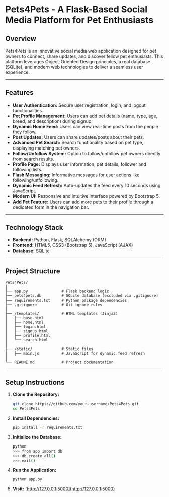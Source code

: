 # Pets4Pets - A Flask-Based Social Media Platform for Pet Enthusiasts

## Overview

Pets4Pets is an innovative social media web application designed for pet owners to connect, share updates, and discover fellow pet enthusiasts. This platform leverages Object-Oriented Design principles, a real database (SQLite), and modern web technologies to deliver a seamless user experience.

---

## Features

* **User Authentication:** Secure user registration, login, and logout functionalities.
* **Pet Profile Management:** Users can add pet details (name, type, age, breed, and description) during signup.
* **Dynamic Home Feed:** Users can view real-time posts from the people they follow.
* **Post Updates:** Users can share updates/posts about their pets.
* **Advanced Pet Search:** Search functionality based on pet type, displaying matching pet owners.
* **Follow/Unfollow System:** Option to follow/unfollow pet owners directly from search results.
* **Profile Page:** Displays user information, pet details, follower and following lists.
* **Flash Messaging:** Informative messages for user actions like following/unfollowing.
* **Dynamic Feed Refresh:** Auto-updates the feed every 10 seconds using JavaScript.
* **Modern UI:** Responsive and intuitive interface powered by Bootstrap 5.
* **Add Pet Feature:** Users can add more pets to their profile through a dedicated form in the navigation bar.

---

## Technology Stack

* **Backend:** Python, Flask, SQLAlchemy (ORM)
* **Frontend:** HTML5, CSS3 (Bootstrap 5), JavaScript (AJAX)
* **Database:** SQLite

---

## Project Structure

```
Pets4Pets/
│
├── app.py               # Flask backend logic
├── pets4pets.db         # SQLite database (excluded via .gitignore)
├── requirements.txt     # Python package dependencies
├── .gitignore           # Git ignore rules
│
├── /templates/          # HTML templates (Jinja2)
│   ├── base.html
│   ├── home.html
│   ├── login.html
│   ├── signup.html
│   ├── profile.html
│   └── search.html
│
├── /static/             # Static files
│   ├── main.js          # JavaScript for dynamic feed refresh
│
└── README.md            # Project documentation
```

---

## Setup Instructions

1. **Clone the Repository:**

   ```bash
   git clone https://github.com/your-username/Pets4Pets.git
   cd Pets4Pets
   ```

2. **Install Dependencies:**

   ```bash
   pip install -r requirements.txt
   ```

3. **Initialize the Database:**

   ```bash
   python
   >>> from app import db
   >>> db.create_all()
   >>> exit()
   ```

4. **Run the Application:**

   ```bash
   python app.py
   ```

5. **Visit:** [http://127.0.0.1:5000](http://127.0.0.1:5000)

